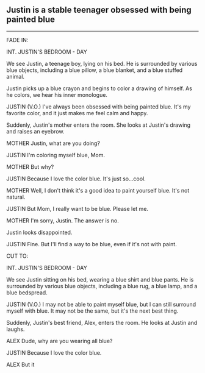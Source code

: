 ## Justin is a stable teenager obsessed with being painted blue


---


FADE IN:

INT. JUSTIN'S BEDROOM - DAY

We see Justin, a teenage boy, lying on his bed. He is surrounded by various blue objects, including a blue pillow, a blue blanket, and a blue stuffed animal.

Justin picks up a blue crayon and begins to color a drawing of himself. As he colors, we hear his inner monologue.

JUSTIN (V.O.)
I've always been obsessed with being painted blue. It's my favorite color, and it just makes me feel calm and happy.

Suddenly, Justin's mother enters the room. She looks at Justin's drawing and raises an eyebrow.

MOTHER
Justin, what are you doing?

JUSTIN
I'm coloring myself blue, Mom.

MOTHER
But why?

JUSTIN
Because I love the color blue. It's just so...cool.

MOTHER
Well, I don't think it's a good idea to paint yourself blue. It's not natural.

JUSTIN
But Mom, I really want to be blue. Please let me.

MOTHER
I'm sorry, Justin. The answer is no.

Justin looks disappointed.

JUSTIN
Fine. But I'll find a way to be blue, even if it's not with paint.

CUT TO:

INT. JUSTIN'S BEDROOM - DAY

We see Justin sitting on his bed, wearing a blue shirt and blue pants. He is surrounded by various blue objects, including a blue rug, a blue lamp, and a blue bedspread.

JUSTIN (V.O.)
I may not be able to paint myself blue, but I can still surround myself with blue. It may not be the same, but it's the next best thing.

Suddenly, Justin's best friend, Alex, enters the room. He looks at Justin and laughs.

ALEX
Dude, why are you wearing all blue?

JUSTIN
Because I love the color blue.

ALEX
But it
